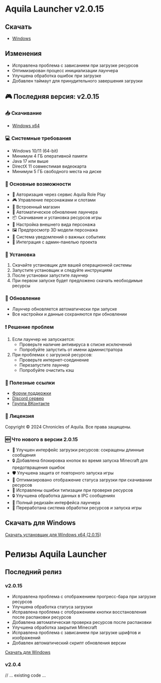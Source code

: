 # Aquila Launcher v2.0.15

## Скачать
- [Windows](https://aquilarp.com/downloads/AquilaLauncher-Setup-2.0.15.exe)

## Изменения
- Исправлена проблема с зависанием при загрузке ресурсов
- Оптимизирован процесс инициализации лаунчера
- Улучшена обработка ошибок при загрузке
- Добавлен таймаут для принудительного завершения загрузки

## 🎮 Последняя версия: v2.0.15

### 📥 Скачивание
- [Windows x64](https://github.com/Chronicles-of-Aquila/launcher-releases/releases/download/v2.0.15/Aquila.Launcher.Setup.2.0.15.exe)

### 💻 Системные требования
- Windows 10/11 (64-bit)
- Минимум 4 ГБ оперативной памяти
- Java 17 или выше
- DirectX 11 совместимая видеокарта
- Минимум 5 ГБ свободного места на диске

### 🚀 Основные возможности
- 🔐 Авторизация через сервис Aquila Role Play
- 🎮 Управление персонажами и слотами
- 🛒 Встроенный магазин
- 🔄 Автоматическое обновление лаунчера
- 📦 Скачивание и установка ресурсов игры
- 🎨 Настройка внешнего вида персонажа
- 🖼️ Предпросмотр 3D модели персонажа
- 🔔 Система уведомлений о важных событиях
- 📱 Интеграция с админ-панелью проекта

### 📝 Установка
1. Скачайте установщик для вашей операционной системы
2. Запустите установщик и следуйте инструкциям
3. После установки запустите лаунчер
4. При первом запуске будет предложено скачать необходимые ресурсы

### 🔄 Обновление
- Лаунчер обновляется автоматически при запуске
- Все настройки и данные сохраняются при обновлении

### ❗ Решение проблем
1. Если лаунчер не запускается:
   - Проверьте наличие антивируса в списке исключений
   - Попробуйте запустить от имени администратора
2. При проблемах с загрузкой ресурсов:
   - Проверьте интернет-соединение
   - Перезапустите лаунчер
   - Попробуйте очистить кэш

### 🔗 Полезные ссылки
- [Форум поддержки](https://forum.aquilarp.com/index.php#tehniceskij-razdel.28)
- [Discord сервер](https://discord.gg/fwVcsbB3QS)
- [Группа ВКонтакте](https://vk.com/sooncominng)

### 📜 Лицензия
Copyright © 2024 Chronicles of Aquila. Все права защищены.

### 🆕 Что нового в версии 2.0.15
- 🔄 Улучшен интерфейс загрузки ресурсов: сокращены длинные сообщения
- 🔒 Добавлена блокировка кнопок во время запуска Minecraft для предотвращения ошибок
- 🛡️ Улучшена защита от повторного запуска игры
- 🚀 Оптимизировано отображение статуса загрузки при скачивании ресурсов
- 🐛 Исправлены ошибки типизации при проверке ресурсов
- 🔒 Улучшена обработка данных в IPC сообщениях
- 🚀 Полный редизайн интерфейса лаунчера
- 🔧 Переработана система обработки ресурсов и запуска игры

## Скачать для Windows

[Скачать установщик для Windows x64 (2.0.15)](https://github.com/Chronicles-of-Aquila/launcher-releases/releases/download/v2.0.15/Aquila.Launcher.Setup.2.0.15.exe) 

# Релизы Aquila Launcher

## Последний релиз

### v2.0.15
- Исправлена проблема с отображением прогресс-бара при загрузке ресурсов
- Улучшена обработка статуса загрузки
- Исправлена проблема с отображением кнопки восстановления после распаковки ресурсов
- Добавлена автоматическая проверка ресурсов после распаковки
- Улучшена обработка закрытия Minecraft
- Исправлена проблема с зависанием при загрузке шрифтов и изображений
- Добавлен автоматический скрипт обновления версии

[Скачать для Windows](https://aquilarp.com/downloads/AquilaLauncher-Setup-2.0.15.exe)

### v2.0.4
// ... existing code ... 